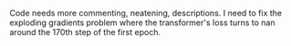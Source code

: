 Code needs more commenting, neatening, descriptions. 
I need to fix the exploding gradients problem where the transformer's loss turns to nan around the 170th step of the first epoch.
